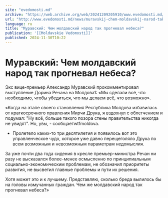 ```yaml
---
site: "evedomosti.md"
archive: "https://web.archive.org/web/20241209205910/www.evedomosti.md/news/muravskij-chem-moldavskij-narod-tak-progneval-nebesa"
url: "http://www.evedomosti.md/news/muravskij-chem-moldavskij-narod-tak-progneval-nebesa"
language: ru
title: "Муравский: Чем молдавский народ так прогневал небеса?"
publication: '[[Moldavskie Vedomosti]]'
published: 2024-11-30T10:22
---
```


# Муравский: Чем молдавский народ так прогневал небеса?

Экс вице-премьер Александр Муравский прокомментировал выступление Дорина Речана на Молдова1: «Мы сделали всё, что необходимо, чтобы убедиться, что мы делаем всё, что возможно».

«Когда на этапе своего становления Республика Молдова избавилась от краткосрочного правления Мирчи Друка, я вздохнул с облегчением и подумал: "Ну всё, больше такого позора стены правительства никогда не увидят". Но, увы, - сообщаетwtfmoldova.

- Пролетело каких-то три десятилетия и появилось вот это управленческое чудо, которое уже давно перещеголяло Друка по всем возможным и невозможным параметрам недомыслия.

За уже почти два года сидения в кресле премьер-министра Речан ни разу не высказался более-менее осмысленно по принципиальным социально-экономическим проблемам, не обозначил приоритеты развития, не высветил главные проблемы и пути их решения.

Хотя может это и к лучшему. Представляю, сколько бреда вылилось бы на головы измучанных граждан. Чем же молдавский народ так прогневал небеса?»